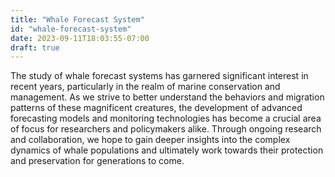 ```yaml
---
title: "Whale Forecast System"
id: "whale-forecast-system"
date: 2023-09-11T18:03:55-07:00
draft: true
---
```


The study of whale forecast systems has garnered significant interest in recent years, particularly in the realm of marine conservation and management. As we strive to better understand the behaviors and migration patterns of these magnificent creatures, the development of advanced forecasting models and monitoring technologies has become a crucial area of focus for researchers and policymakers alike. Through ongoing research and collaboration, we hope to gain deeper insights into the complex dynamics of whale populations and ultimately work towards their protection and preservation for generations to come.

